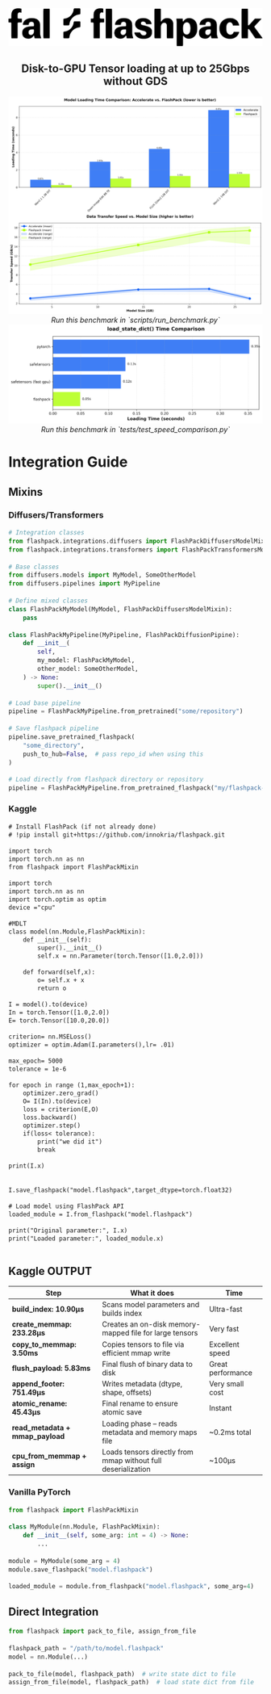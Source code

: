<div align="center">
<picture>
  <source media="(prefers-color-scheme: dark)" srcset="https://github.com/fal-ai/flashpack/blob/main/media/flashpack-logo-white.png?raw=true">
  <source media="(prefers-color-scheme: light)" srcset="https://github.com/fal-ai/flashpack/blob/main/media/flashpack-logo-black.png?raw=true">
  <img alt="FlashPack Logo" src="https://github.com/fal-ai/flashpack/blob/main/media/flashpack-logo-black.png?raw=true">
</picture>
<h2>Disk-to-GPU Tensor loading at up to 25Gbps without GDS</h2>
</div>

<div align="center">
<picture>
  <source media="(prefers-color-scheme: dark)" srcset="https://github.com/fal-ai/flashpack/blob/main/media/benchmark-white.png?raw=true">
  <source media="(prefers-color-scheme: light)" srcset="https://github.com/fal-ai/flashpack/blob/main/media/benchmark-black.png?raw=true">
  <img alt="Benchmark Results" src="https://github.com/fal-ai/flashpack/blob/main/media/benchmark-black.png?raw=true">
</picture>
<em>Run this benchmark in `scripts/run_benchmark.py`</em>
</div>

<div align="center">
<picture>
  <source media="(prefers-color-scheme: dark)" srcset="https://github.com/fal-ai/flashpack/blob/main/media/load-state-dict-comparison-white.png?raw=true">
  <source media="(prefers-color-scheme: light)" srcset="https://github.com/fal-ai/flashpack/blob/main/media/load-state-dict-comparison-black.png?raw=true">
  <img alt="Benchmark Results" src="https://github.com/fal-ai/flashpack/blob/main/media/load-state-dict-comparison-black.png?raw=true">
</picture>
<em>Run this benchmark in `tests/test_speed_comparison.py`</em>
</div>

# Integration Guide
## Mixins
### Diffusers/Transformers

```py
# Integration classes
from flashpack.integrations.diffusers import FlashPackDiffusersModelMixin, FlashPackDiffusionPipeline
from flashpack.integrations.transformers import FlashPackTransformersModelMixin

# Base classes
from diffusers.models import MyModel, SomeOtherModel
from diffusers.pipelines import MyPipeline

# Define mixed classes
class FlashPackMyModel(MyModel, FlashPackDiffusersModelMixin):
    pass

class FlashPackMyPipeline(MyPipeline, FlashPackDiffusionPipine):
    def __init__(
        self,
        my_model: FlashPackMyModel,
        other_model: SomeOtherModel,
    ) -> None:
        super().__init__()

# Load base pipeline
pipeline = FlashPackMyPipeline.from_pretrained("some/repository")

# Save flashpack pipeline
pipeline.save_pretrained_flashpack(
    "some_directory",
    push_to_hub=False,  # pass repo_id when using this
)

# Load directly from flashpack directory or repository
pipeline = FlashPackMyPipeline.from_pretrained_flashpack("my/flashpack-repository")
```
### Kaggle ###
```
# Install FlashPack (if not already done)
# !pip install git+https://github.com/innokria/flashpack.git

import torch
import torch.nn as nn
from flashpack import FlashPackMixin

import torch
import torch.nn as nn
import torch.optim as optim
device ="cpu"

#MDLT
class model(nn.Module,FlashPackMixin):
    def __init__(self):
        super().__init__()
        self.x = nn.Parameter(torch.Tensor([1.0,2.0]))

    def forward(self,x):
        o= self.x + x
        return o

I = model().to(device)
In = torch.Tensor([1.0,2.0])
E= torch.Tensor([10.0,20.0])

criterion= nn.MSELoss()
optimizer = optim.Adam(I.parameters(),lr= .01)
                
max_epoch= 5000
tolerance = 1e-6

for epoch in range (1,max_epoch+1):
    optimizer.zero_grad()
    O= I(In).to(device)
    loss = criterion(E,O)
    loss.backward()
    optimizer.step()
    if(loss< tolerance):
        print("we did it")
        break

print(I.x)


I.save_flashpack("model.flashpack",target_dtype=torch.float32)

# Load model using FlashPack API
loaded_module = I.from_flashpack("model.flashpack")

print("Original parameter:", I.x)
print("Loaded parameter:", loaded_module.x)


```
## Kaggle OUTPUT

| Step                             | What it does                                                  | Time              |
| -------------------------------- | ------------------------------------------------------------- | ----------------- |
| **build_index: 10.90µs**         | Scans model parameters and builds index                       | Ultra-fast        |
| **create_memmap: 233.28µs**      | Creates an on-disk memory-mapped file for large tensors       | Very fast         |
| **copy_to_memmap: 3.50ms**       | Copies tensors to file via efficient mmap write               | Excellent speed   |
| **flush_payload: 5.83ms**        | Final flush of binary data to disk                            | Great performance |
| **append_footer: 751.49µs**      | Writes metadata (dtype, shape, offsets)                       | Very small cost   |
| **atomic_rename: 45.43µs**       | Final rename to ensure atomic save                            | Instant           |
| **read_metadata + mmap_payload** | Loading phase – reads metadata and memory maps file           | ~0.2ms total      |
| **cpu_from_memmap + assign**     | Loads tensors directly from mmap without full deserialization | ~100µs            |


### Vanilla PyTorch

```py
from flashpack import FlashPackMixin

class MyModule(nn.Module, FlashPackMixin):
    def __init__(self, some_arg: int = 4) -> None:
        ...

module = MyModule(some_arg = 4)
module.save_flashpack("model.flashpack")

loaded_module = module.from_flashpack("model.flashpack", some_arg=4)
```

## Direct Integration

```py
from flashpack import pack_to_file, assign_from_file

flashpack_path = "/path/to/model.flashpack"
model = nn.Module(...)

pack_to_file(model, flashpack_path)  # write state dict to file
assign_from_file(model, flashpack_path)  # load state dict from file
```



